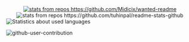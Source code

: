 <a href="https://github.com/Midicix/wanted-readme">
  <div align=center>
    <img src="https://midi-api-visitcard.vercel.app/ETML-Midicix" alt="stats from repos https://github.com/Midicix/wanted-readme"/>
  </div>
</a>

<div align=center>
  <img src="https://github-stats-alpha.vercel.app/api?username=ETML-Midicix&cc=000&tc=fff&ic=fff&bc=000" alt="stats from repos https://github.com/tuhinpal/readme-stats-github"/>
</div>

<img src="https://github-readme-stats.vercel.app/api/top-langs/?username=ETML-Midicix&layout=compact&card_width=1000&langs_count=10&theme=radical&hide_border=true" alt="Statistics about used languages">

![github-user-contribution](https://github.com/user-attachments/assets/e7f7e3a9-ad42-443b-9d7d-fea9c16b882b)
